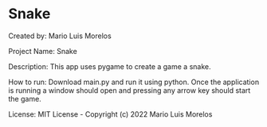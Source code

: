 # Snake
Created by: Mario Luis Morelos

Project Name: Snake

Description: This app uses pygame to create a game a snake.

How to run: Download main.py and run it using python. Once the application is running a window should open and pressing any arrow key should start the game.

License: MIT License - Copyright (c) 2022 Mario Luis Morelos
